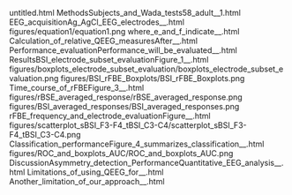 untitled.html
MethodsSubjects_and_Wada_tests58_adult__1.html
EEG_acquisitionAg_AgCl_EEG_electrodes__.html
figures/equation1/equation1.png
where_e_and_f_indicate__.html
Calculation_of_relative_QEEG_measuresAfter__.html
Performance_evaluationPerformance_will_be_evaluated__.html
ResultsBSI_electrode_subset_evaluationFigure_1__.html
figures/boxplots_electrode_subset_evaluation/boxplots_electrode_subset_evaluation.png
figures/BSI_rFBE_Boxplots/BSI_rFBE_Boxplots.png
Time_course_of_rFBEFigure_3__.html
figures/rBSE_averaged_response/rBSE_averaged_response.png
figures/BSI_averaged_responses/BSI_averaged_responses.png
rFBE_frequency_and_electrode_evaluationFigure__.html
figures/scatterplot_sBSI_F3-F4_tBSI_C3-C4/scatterplot_sBSI_F3-F4_tBSI_C3-C4.png
Classification_performanceFigure_4_summarizes_classification__.html
figures/ROC_and_boxplots_AUC/ROC_and_boxplots_AUC.png
DiscussionAsymmetry_detection_PerformanceQuantitative_EEG_analysis__.html
Limitations_of_using_QEEG_for__.html
Another_limitation_of_our_approach__.html
